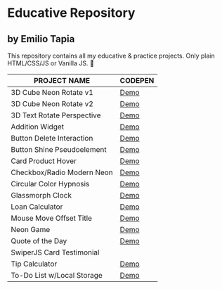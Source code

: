 # Educative Repository

## by Emilio Tapia

This repository contains all my educative & practice projects. Only plain HTML/CSS/JS or Vanilla JS. :tada:

| PROJECT NAME               | CODEPEN                                          |
| -------------------------- | ------------------------------------------------ |
| 3D Cube Neon Rotate v1     | [Demo](https://codepen.io/emilio_ta/pen/gOeYVjz) |
| 3D Cube Neon Rotate v2     | [Demo](https://codepen.io/emilio_ta/pen/vYRyRNY) |
| 3D Text Rotate Perspective | [Demo](https://codepen.io/emilio_ta/pen/NWYWNaW) |
| Addition Widget            | [Demo](https://codepen.io/emilio_ta/pen/mdXemWd) |
| Button Delete Interaction  | [Demo](https://codepen.io/emilio_ta/pen/xxWRmmq) |
| Button Shine Pseudoelement | [Demo](https://codepen.io/emilio_ta/pen/bGvBOzZ) |
| Card Product Hover         | [Demo](https://codepen.io/emilio_ta/pen/BarQvEM) |
| Checkbox/Radio Modern Neon | [Demo](https://codepen.io/emilio_ta/pen/zYWoEod) |
| Circular Color Hypnosis    | [Demo](https://codepen.io/emilio_ta/pen/BarQMBb) |
| Glassmorph Clock           | [Demo](https://codepen.io/emilio_ta/pen/XWENOmp) |
| Loan Calculator            | [Demo](https://codepen.io/emilio_ta/pen/xxYwdYM) |
| Mouse Move Offset Title    | [Demo](https://codepen.io/emilio_ta/pen/MWVgNqg) |
| Neon Game                  | [Demo](https://codepen.io/emilio_ta/pen/mdXemEb) |
| Quote of the Day           | [Demo](https://codepen.io/emilio_ta/pen/YzeyVLz) |
| SwiperJS Card Testimonial  |                                                  |
| Tip Calculator             | [Demo](https://codepen.io/emilio_ta/pen/xxYwdaB) |
| To-Do List w/Local Storage | [Demo](https://codepen.io/emilio_ta/pen/rNJOmqq) |

